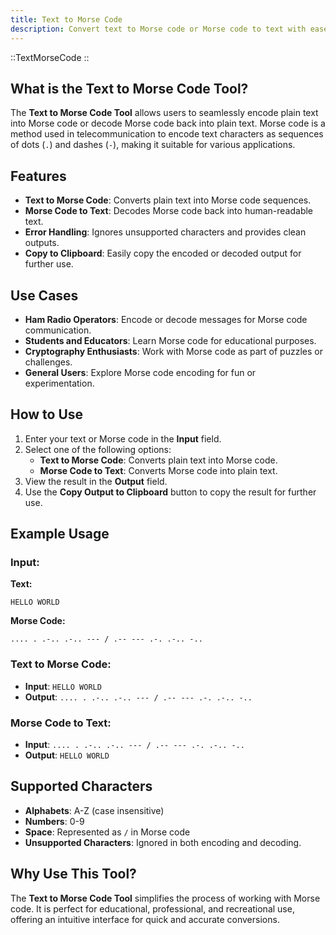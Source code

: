 ```yaml
---
title: Text to Morse Code
description: Convert text to Morse code or Morse code to text with ease.
---
```


::TextMorseCode
::

## What is the Text to Morse Code Tool?

The **Text to Morse Code Tool** allows users to seamlessly encode plain text into Morse code or decode Morse code back into plain text. Morse code is a method used in telecommunication to encode text characters as sequences of dots (`.`) and dashes (`-`), making it suitable for various applications.

## Features

- **Text to Morse Code**: Converts plain text into Morse code sequences.
- **Morse Code to Text**: Decodes Morse code back into human-readable text.
- **Error Handling**: Ignores unsupported characters and provides clean outputs.
- **Copy to Clipboard**: Easily copy the encoded or decoded output for further use.

## Use Cases

- **Ham Radio Operators**: Encode or decode messages for Morse code communication.
- **Students and Educators**: Learn Morse code for educational purposes.
- **Cryptography Enthusiasts**: Work with Morse code as part of puzzles or challenges.
- **General Users**: Explore Morse code encoding for fun or experimentation.

## How to Use

1. Enter your text or Morse code in the **Input** field.
2. Select one of the following options:
   - **Text to Morse Code**: Converts plain text into Morse code.
   - **Morse Code to Text**: Converts Morse code into plain text.
3. View the result in the **Output** field.
4. Use the **Copy Output to Clipboard** button to copy the result for further use.

## Example Usage

### Input:

**Text:**

```
HELLO WORLD
```

**Morse Code:**

```
.... . .-.. .-.. --- / .-- --- .-. .-.. -..
```

### Text to Morse Code:

- **Input**: `HELLO WORLD`
- **Output**: `.... . .-.. .-.. --- / .-- --- .-. .-.. -..`

### Morse Code to Text:

- **Input**: `.... . .-.. .-.. --- / .-- --- .-. .-.. -..`
- **Output**: `HELLO WORLD`

## Supported Characters

- **Alphabets**: A-Z (case insensitive)
- **Numbers**: 0-9
- **Space**: Represented as `/` in Morse code
- **Unsupported Characters**: Ignored in both encoding and decoding.

## Why Use This Tool?

The **Text to Morse Code Tool** simplifies the process of working with Morse code. It is perfect for educational, professional, and recreational use, offering an intuitive interface for quick and accurate conversions.

